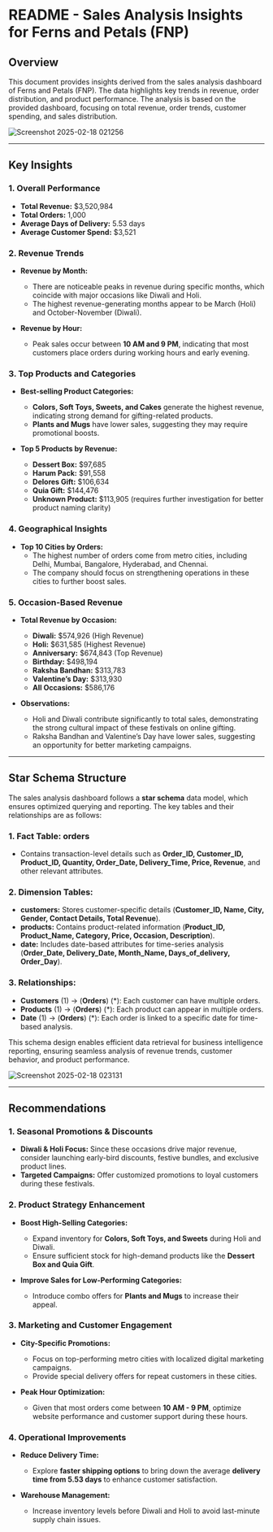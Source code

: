 # README - Sales Analysis Insights for Ferns and Petals (FNP)

## Overview
This document provides insights derived from the sales analysis dashboard of Ferns and Petals (FNP). The data highlights key trends in revenue, order distribution, and product performance. The analysis is based on the provided dashboard, focusing on total revenue, order trends, customer spending, and sales distribution.

![Screenshot 2025-02-18 021256](https://github.com/user-attachments/assets/22bd11a3-248f-4e4e-a291-e98bf509e3b3)

---

## Key Insights

### 1. **Overall Performance**
- **Total Revenue:** $3,520,984
- **Total Orders:** 1,000
- **Average Days of Delivery:** 5.53 days
- **Average Customer Spend:** $3,521

### 2. **Revenue Trends**
- **Revenue by Month:**
  - There are noticeable peaks in revenue during specific months, which coincide with major occasions like Diwali and Holi.
  - The highest revenue-generating months appear to be March (Holi) and October-November (Diwali).
  
- **Revenue by Hour:**
  - Peak sales occur between **10 AM and 9 PM**, indicating that most customers place orders during working hours and early evening.

### 3. **Top Products and Categories**
- **Best-selling Product Categories:**
  - **Colors, Soft Toys, Sweets, and Cakes** generate the highest revenue, indicating strong demand for gifting-related products.
  - **Plants and Mugs** have lower sales, suggesting they may require promotional boosts.

- **Top 5 Products by Revenue:**
  - **Dessert Box:** $97,685
  - **Harum Pack:** $91,558
  - **Delores Gift:** $106,634
  - **Quia Gift:** $144,476
  - **Unknown Product:** $113,905 (requires further investigation for better product naming clarity)

### 4. **Geographical Insights**
- **Top 10 Cities by Orders:**
  - The highest number of orders come from metro cities, including Delhi, Mumbai, Bangalore, Hyderabad, and Chennai.
  - The company should focus on strengthening operations in these cities to further boost sales.

### 5. **Occasion-Based Revenue**
- **Total Revenue by Occasion:**
  - **Diwali:** $574,926 (High Revenue)
  - **Holi:** $631,585 (Highest Revenue)
  - **Anniversary:** $674,843 (Top Revenue)
  - **Birthday:** $498,194
  - **Raksha Bandhan:** $313,783
  - **Valentine’s Day:** $313,930
  - **All Occasions:** $586,176
  
- **Observations:**
  - Holi and Diwali contribute significantly to total sales, demonstrating the strong cultural impact of these festivals on online gifting.
  - Raksha Bandhan and Valentine’s Day have lower sales, suggesting an opportunity for better marketing campaigns.

---

## Star Schema Structure
The sales analysis dashboard follows a **star schema** data model, which ensures optimized querying and reporting. The key tables and their relationships are as follows:

### 1. **Fact Table: orders**
   - Contains transaction-level details such as **Order_ID, Customer_ID, Product_ID, Quantity, Order_Date, Delivery_Time, Price, Revenue**, and other relevant attributes.

### 2. **Dimension Tables:**
   - **customers:** Stores customer-specific details (**Customer_ID, Name, City, Gender, Contact Details, Total Revenue**).
   - **products:** Contains product-related information (**Product_ID, Product_Name, Category, Price, Occasion, Description**).
   - **date:** Includes date-based attributes for time-series analysis (**Order_Date, Delivery_Date, Month_Name, Days_of_delivery, Order_Day**).

### 3. **Relationships:**
   - **Customers** (1) → (**Orders**) (*): Each customer can have multiple orders.
   - **Products** (1) → (**Orders**) (*): Each product can appear in multiple orders.
   - **Date** (1) → (**Orders**) (*): Each order is linked to a specific date for time-based analysis.

This schema design enables efficient data retrieval for business intelligence reporting, ensuring seamless analysis of revenue trends, customer behavior, and product performance.

![Screenshot 2025-02-18 023131](https://github.com/user-attachments/assets/37690e1b-1ac3-41e6-9f62-934b6a219bf8)

---

## Recommendations

### 1. **Seasonal Promotions & Discounts**
- **Diwali & Holi Focus:** Since these occasions drive major revenue, consider launching early-bird discounts, festive bundles, and exclusive product lines.
- **Targeted Campaigns:** Offer customized promotions to loyal customers during these festivals.

### 2. **Product Strategy Enhancement**
- **Boost High-Selling Categories:**
  - Expand inventory for **Colors, Soft Toys, and Sweets** during Holi and Diwali.
  - Ensure sufficient stock for high-demand products like the **Dessert Box and Quia Gift**.

- **Improve Sales for Low-Performing Categories:**
  - Introduce combo offers for **Plants and Mugs** to increase their appeal.

### 3. **Marketing and Customer Engagement**
- **City-Specific Promotions:**
  - Focus on top-performing metro cities with localized digital marketing campaigns.
  - Provide special delivery offers for repeat customers in these cities.

- **Peak Hour Optimization:**
  - Given that most orders come between **10 AM - 9 PM**, optimize website performance and customer support during these hours.
  
### 4. **Operational Improvements**
- **Reduce Delivery Time:**
  - Explore **faster shipping options** to bring down the average **delivery time from 5.53 days** to enhance customer satisfaction.

- **Warehouse Management:**
  - Increase inventory levels before Diwali and Holi to avoid last-minute supply chain issues.


